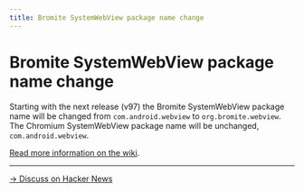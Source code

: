 ```yaml
---
title: Bromite SystemWebView package name change
---
```

# Bromite SystemWebView package name change

Starting with the next release (v97) the Bromite SystemWebView package name will be changed from `com.android.webview` to `org.bromite.webview`.
The Chromium SystemWebView package name will be unchanged, `com.android.webview`.

[Read more information on the wiki](https://github.com/bromite/bromite/wiki/Installing-SystemWebView).

---
[&rarr; Discuss on Hacker News](https://news.ycombinator.com/item?id=30223746)
